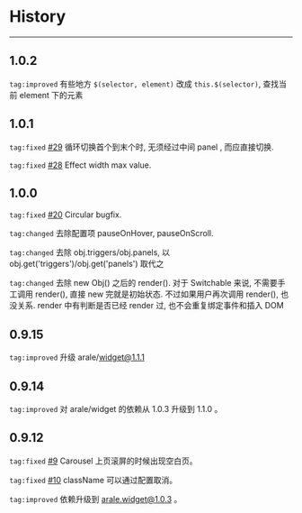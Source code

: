 # History

---

## 1.0.2

`tag:improved` 有些地方 `$(selector, element)` 改成 `this.$(selector)`, 查找当前 element 下的元素

## 1.0.1

`tag:fixed` [#29](https://github.com/aralejs/switchable/issues/29) 循环切换首个到末个时, 无须经过中间 panel , 而应直接切换.

`tag:fixed` [#28](https://github.com/aralejs/switchable/issues/28) Effect width max value.

## 1.0.0

`tag:fixed` [#20](https://github.com/aralejs/switchable/issues/20) Circular bugfix.

`tag:changed` 去除配置项 pauseOnHover, pauseOnScroll.

`tag:changed` 去除 obj.triggers/obj.panels, 以 obj.get('triggers')/obj.get('panels') 取代之

`tag:changed` 去除 new Obj() 之后的 render(). 对于 Switchable 来说, 不需要手工调用 render(), 直接 new 完就是初始状态.
不过如果用户再次调用 render(), 也没关系. render 中有判断是否已经 render 过, 也不会重复绑定事件和插入 DOM

## 0.9.15

`tag:improved` 升级 arale/widget@1.1.1

## 0.9.14

`tag:improved` 对 arale/widget 的依赖从 1.0.3 升级到 1.1.0 。

## 0.9.12

`tag:fixed` [#9](https://github.com/aralejs/switchable/issues/9) Carousel 上页滚屏的时候出现空白页。

`tag:fixed` [#10](https://github.com/aralejs/switchable/issues/10) className 可以通过配置取消。

`tag:improved` 依赖升级到 arale.widget@1.0.3 。

